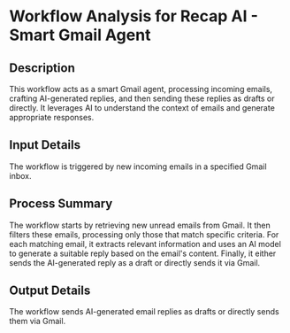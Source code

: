 # Workflow Analysis for Recap AI - Smart Gmail Agent

## Description
This workflow acts as a smart Gmail agent, processing incoming emails, crafting AI-generated replies, and then sending these replies as drafts or directly. It leverages AI to understand the context of emails and generate appropriate responses.

## Input Details
The workflow is triggered by new incoming emails in a specified Gmail inbox.

## Process Summary
The workflow starts by retrieving new unread emails from Gmail. It then filters these emails, processing only those that match specific criteria. For each matching email, it extracts relevant information and uses an AI model to generate a suitable reply based on the email's content. Finally, it either sends the AI-generated reply as a draft or directly sends it via Gmail.

## Output Details
The workflow sends AI-generated email replies as drafts or directly sends them via Gmail.
